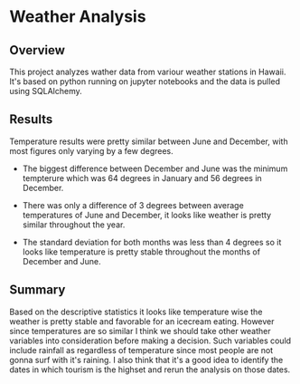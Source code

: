 # Weather Analysis
## Overview

This project analyzes wather data from variour weather stations in Hawaii. It's
based on python running on jupyter notebooks and the data is pulled using
SQLAlchemy.

## Results
Temperature results were pretty similar between June and December, with most
figures only varying by a few degrees.

- The biggest difference between December and June was the minimum tempterure
  which was 64 degrees in January and 56 degrees in December.

- There was only a difference of 3 degrees between average temperatures of June
and December, it looks like weather is pretty similar throughout the year.

- The standard deviation for both months was less than 4 degrees so it looks like
temperature is pretty stable throughout the months of December and June.

## Summary

Based on the descriptive statistics it looks like temperature wise the weather is
pretty stable and favorable for an icecream eating. However since temperatures are so similar I think we should take other weather variables into consideration
before making a decision. Such variables could include rainfall as regardless of
temperature since most people are not gonna surf with it's raining. I also think
that it's a good idea to identify the dates in which tourism is the highset and
rerun the analysis on those dates.
